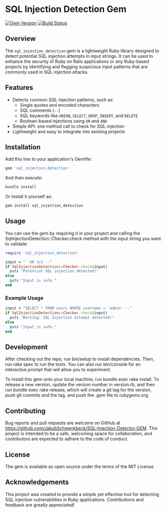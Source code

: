# SQL Injection Detection Gem

[![Gem Version](https://badge.fury.io/rb/sql_injection_detection.svg)](https://badge.fury.io/rb/sql_injection_detection)
[![Build Status](https://travis-ci.com/JakubSchwenkbeck/SQL-Injection-Detector-GEM.svg?branch=main)](https://travis-ci.com/JakubSchwenkbeck/SQL-Injection-Detector-GEM)

## Overview

The `sql_injection_detection` gem is a lightweight Ruby library designed to detect potential SQL injection attempts in input strings. It can be used to enhance the security of Ruby on Rails applications or any Ruby-based projects by identifying and flagging suspicious input patterns that are commonly used in SQL injection attacks.

## Features

- Detects common SQL injection patterns, such as:
  - Single quotes and encoded characters
  - SQL comments (`--`)
  - SQL keywords like `UNION`, `SELECT`, `DROP`, `INSERT`, and `DELETE`
  - Boolean-based injections using `OR` and `AND`
- Simple API: one method call to check for SQL injection
- Lightweight and easy to integrate into existing projects

## Installation

Add this line to your application's Gemfile:

```ruby
gem 'sql_injection_detection'
```
And then execute:

```bash
bundle install
```
Or install it yourself as:

```bash
gem install sql_injection_detection
```
## Usage
You can use the gem by requiring it in your project and calling the SqlInjectionDetection::Checker.check method with the input string you want to validate:

```ruby
require 'sql_injection_detection'

input = "' OR 1=1 --"
if SqlInjectionDetection::Checker.check(input)
  puts "Potential SQL injection detected!"
else
  puts "Input is safe."
end
```
### Example Usage
```ruby
input = "SELECT * FROM users WHERE username = 'admin' --"
if SqlInjectionDetection::Checker.check(input)
  puts "Warning: SQL Injection attempt detected!"
else
  puts "Input is safe."
end
```
## Development
After checking out the repo, run bin/setup to install dependencies. Then, run rake spec to run the tests. You can also run bin/console for an interactive prompt that will allow you to experiment.

To install this gem onto your local machine, run bundle exec rake install. To release a new version, update the version number in version.rb, and then run bundle exec rake release, which will create a git tag for the version, push git commits and the tag, and push the .gem file to rubygems.org.

## Contributing
Bug reports and pull requests are welcome on GitHub at https://github.com/JakubSchwenkbeck/SQL-Injection-Detector-GEM. This project is intended to be a safe, welcoming space for collaboration, and contributors are expected to adhere to the code of conduct.

## License
The gem is available as open source under the terms of the MIT License.

## Acknowledgements
This project was created to provide a simple yet effective tool for detecting SQL injection vulnerabilities in Ruby applications. Contributions and feedback are greatly appreciated!
